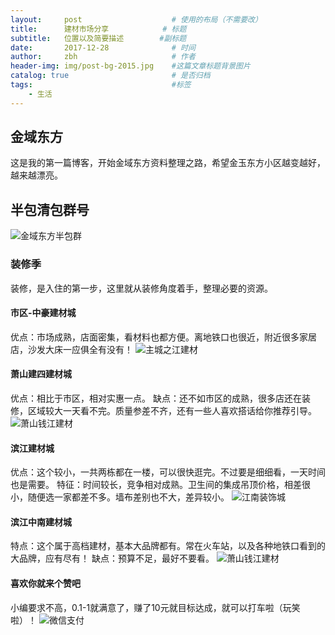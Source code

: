 ```yaml
---
layout:     post                    # 使用的布局（不需要改）
title:      建材市场分享            # 标题 
subtitle:   位置以及简要描述        #副标题
date:       2017-12-28              # 时间
author:     zbh                     # 作者
header-img: img/post-bg-2015.jpg    #这篇文章标题背景图片
catalog: true                       # 是否归档
tags:                               #标签
    - 生活
---
```


## 金域东方
  这是我的第一篇博客，开始金域东方资料整理之路，希望金玉东方小区越变越好，越来越漂亮。
  
## 半包清包群号
  ![金域东方半包群](https://github.com/zbhddt/zbhddt.github.io/raw/master/img/top/banbaoqun.png)
  
### 装修季
  装修，是入住的第一步，这里就从装修角度着手，整理必要的资源。
#### 市区-中豪建材城
  优点：市场成熟，店面密集，看材料也都方便。离地铁口也很近，附近很多家居店，沙发大床一应俱全有没有！
  ![主城之江建材](https://github.com/zbhddt/zbhddt.github.io/raw/master/img/top/zhonghao.png)
#### 萧山建四建材城
  优点：相比于市区，相对实惠一点。
  缺点：还不如市区的成熟，很多店还在装修，区域较大一天看不完。质量参差不齐，还有一些人喜欢搭话给你推荐引导。
  ![萧山钱江建材](https://github.com/zbhddt/zbhddt.github.io/raw/master/img/top/xiaoshanshiji.png)
#### 滨江建材城
  优点：这个较小，一共两栋都在一楼，可以很快逛完。不过要是细细看，一天时间也是需要。
  特征：时间较长，竞争相对成熟。卫生间的集成吊顶价格，相差很小，随便选一家都差不多。墙布差别也不大，差异较小。
  ![江南装饰城](https://github.com/zbhddt/zbhddt.github.io/raw/master/img/top/jiangnanzhuangshi.png)
#### 滨江中南建材城
  特点：这个属于高档建材，基本大品牌都有。常在火车站，以及各种地铁口看到的大品牌，应有尽有！
  缺点：预算不足，最好不要看。
  ![萧山钱江建材](https://github.com/zbhddt/zbhddt.github.io/raw/master/img/top/zhongnan.png)
  
#### 喜欢你就来个赞吧
  小编要求不高，0.1-1就满意了，赚了10元就目标达成，就可以打车啦（玩笑啦）！
  ![微信支付](https://github.com/zbhddt/zbhddt.github.io/raw/master/img/top/weixinmoney.png)  


